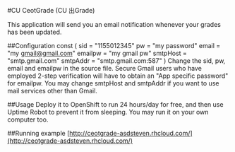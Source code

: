 #CU CeotGrade (CU 出Grade)

This application will send you an email notification whenever your grades has been updated.

##Configuration
    const (
    	sid      = "1155012345"
    	pw       = "my password"
    	email    = "my gmail@gmail.com"
    	emailpw  = "my gmail pw"
    	smtpHost = "smtp.gmail.com"
	    smtpAddr = "smtp.gmail.com:587"
    )
Change the sid, pw, email and emailpw in the source file. Secure Gmail users who have employed
2-step verification will have to obtain an "App specific password" for emailpw.
You may change smtpHost and smtpAddr if you want to use mail services other than Gmail.

##Usage
Deploy it to OpenShift to run 24 hours/day for free, and then use Uptime Robot to prevent it from sleeping.
You may run it on your own computer too.

##Running example
[http://ceotgrade-asdsteven.rhcloud.com/](http://ceotgrade-asdsteven.rhcloud.com/)
